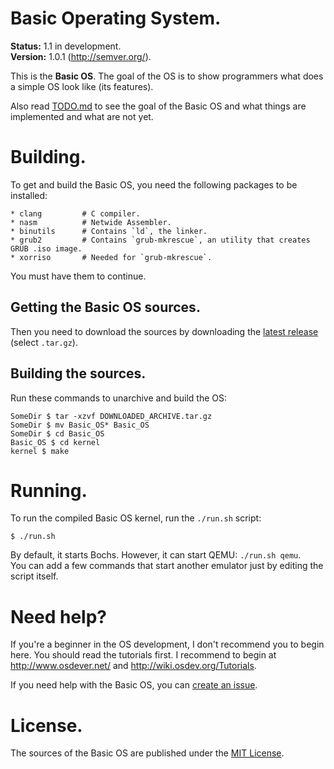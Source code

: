Basic Operating System.
=======================

**Status:** 1.1 in development.<br>
**Version:** 1.0.1 (http://semver.org/).

This is the **Basic OS**. The goal of the OS is to show programmers what does
a simple OS look like (its features).

Also read [TODO.md](https://github.com/ExeTwezz/Basic_OS/blob/master/TODO.md)
to see the goal of the Basic OS and what things are implemented and what are
not yet.

Building.
=========

To get and build the Basic OS, you need the following packages to be installed:

```
* clang			# C compiler.
* nasm			# Netwide Assembler.
* binutils		# Contains `ld`, the linker.
* grub2			# Contains `grub-mkrescue`, an utility that creates GRUB .iso image.
* xorriso		# Needed for `grub-mkrescue`.
```

You must have them to continue.

## Getting the Basic OS sources.

Then you need to download the sources by downloading the
[latest release](https://github.com/ExeTwezz/Basic_OS/releases/latest)
(select `.tar.gz`).

## Building the sources.

Run these commands to unarchive and build the OS:

```
SomeDir $ tar -xzvf DOWNLOADED_ARCHIVE.tar.gz
SomeDir $ mv Basic_OS* Basic_OS
SomeDir $ cd Basic_OS
Basic_OS $ cd kernel
kernel $ make
```

Running.
========

To run the compiled Basic OS kernel, run the `./run.sh` script:

```
$ ./run.sh
```

By default, it starts Bochs. However, it can start QEMU: `./run.sh qemu`.<br>
You can add a few commands that start another emulator just by editing the
script itself.

Need help?
==========

If you're a beginner in the OS development, I don't recommend you to begin
here. You should read the tutorials first. I recommend to begin at
http://www.osdever.net/ and http://wiki.osdev.org/Tutorials.

If you need help with the Basic OS, you can
[create an issue](https://github.com/ExeTwezz/Basic_OS/issues/new).

License.
========

The sources of the Basic OS are published under the
[MIT License](http://choosealicense.com/licenses/mit/).
